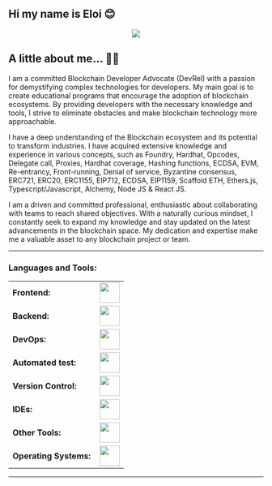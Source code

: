 ## Hi  my name is Eloi 😊

<p align="center">
  <a href="https://github.com/DenverCoder1/readme-typing-svg"><img src="https://readme-typing-svg.herokuapp.com?font=Montserrat&color=cyan&size=25&center=true&vCenter=true&width=600&height=100&lines=I'm+Eloi+Sanchez..&hearts;++;Web3+Developer+Advocate,;Senior+Front-End+Developer,;Active+Learner/Researcher,;Love+to+learn+new+stuff..❤️"></a>
</p>


## A little about me... 🧑‍💻


I am a committed Blockchain Developer Advocate (DevRel) with a passion for demystifying complex technologies for developers. My main goal is to create educational programs that encourage the adoption of blockchain ecosystems. By providing developers with the necessary knowledge and tools, I strive to eliminate obstacles and make blockchain technology more approachable.

I have a deep understanding of the Blockchain ecosystem and its potential to transform industries. I have acquired extensive knowledge and experience in various concepts, such as Foundry, Hardhat, Opcodes, Delegate call, Proxies, Hardhat coverage, Hashing functions, ECDSA, EVM, Re-entrancy, Front-running, Denial of service, Byzantine consensus, ERC721, ERC20, ERC1155, EIP712, ECDSA, EIP1159, Scaffold ETH, Ethers.js, Typescript/Javascript, Alchemy, Node JS & React JS.

I am a driven and committed professional, enthusiastic about collaborating with teams to reach shared objectives. With a naturally curious mindset, I constantly seek to expand my knowledge and stay updated on the latest advancements in the blockchain space. My dedication and expertise make me a valuable asset to any blockchain project or team.

------
<h3 align="left">Languages and Tools:</h3>
<table>
     <tr>
        <td style="font-weight: bold; padding-right: 10px; vertical-align: center;">Frontend:</td>
        <td><img height="40" src="https://skillicons.dev/icons?i=react,mui,bootstrap,html,css,sass,js,ts,figma"/></td>
    </tr>
    <tr>
        <td style="font-weight: bold; padding-right: 10px; vertical-align: center; border: none;">Backend:</td>
        <td><img height="40" src="https://skillicons.dev/icons?i=nestjs,nodejs,fastapi,express,nginx,vite"/></td>
    </tr>
    <tr>
        <td style="font-weight: bold; padding-right: 10px; vertical-align: center; border: none;">DevOps:</td>
        <td><img height="40" src="https://skillicons.dev/icons?i=docker,circleci,terraform,jenkins,githubactions"/></td>
    </tr>
    <tr>
        <td style="font-weight: bold; padding-right: 10px; vertical-align: center; border: none;">Automated test:</td>
        <td><img height="40" src="https://skillicons.dev/icons?i=cypress,jest"/></td>
    </tr>
    <tr>
        <td style="font-weight: bold; padding-right: 10px; vertical-align: center; border: none;">Version Control:</td>
        <td><img height="40" src="https://skillicons.dev/icons?i=git,github,gitlab,bitbucket"/></td>
    </tr>
    <tr>
        <td style="font-weight: bold; padding-right: 10px; vertical-align: center; border: none;">IDEs:</td>
        <td><img height="40" src="https://skillicons.dev/icons?i=vscode,eclipse,visualstudio,webstorm,sublime"/></td>
    </tr>
    <tr>
        <td style="font-weight: bold; padding-right: 10px; vertical-align: center; border: none;">Other Tools:</td>
        <td><img height="40" src="https://skillicons.dev/icons?i=zsh,bash"/></td>
    </tr>
    <tr>
        <td style="font-weight: bold; padding-right: 10px; vertical-align: center; border: none;">Operating Systems:</td>
        <td><img height="40" src="https://skillicons.dev/icons?i=apple,ubuntu,debian"/></td>
    </tr>
</table>

------

<!--
**eloiweb3/eloiweb3** is a ✨ _special_ ✨ repository because its `README.md` (this file) appears on your GitHub profile.

Here are some ideas to get you started:

- 🔭 I’m currently working on ...
- 🌱 I’m currently learning ...
- 👯 I’m looking to collaborate on ...
- 🤔 I’m looking for help with ...
- 💬 Ask me about ...
- 📫 How to reach me: ...
- 😄 Pronouns: ...
- ⚡ Fun fact: ...
-->
